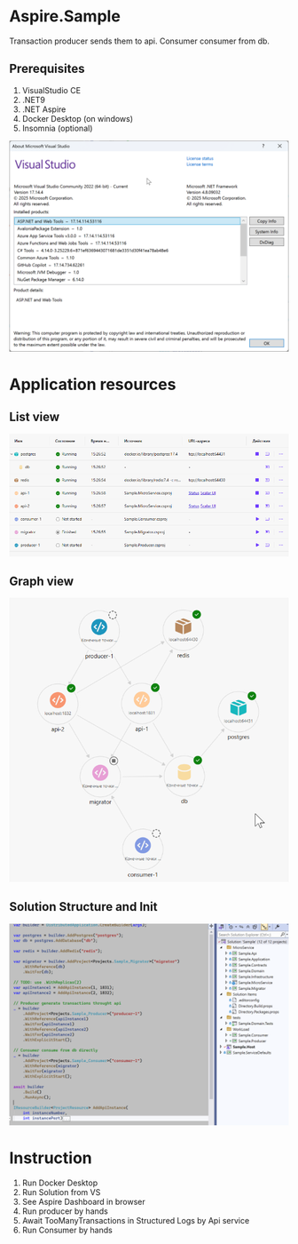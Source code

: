 # Aspire.Sample

Transaction producer sends them to api.
Consumer consumer from db.

## Prerequisites

1. VisualStudio CE
2. .NET9
3. .NET Aspire
4. Docker Desktop (on windows)
5. Insomnia (optional)

![](media/vs-version.png)

# Application resources 

## List view
![](media/aspire-resources.png)

## Graph view
![](media/aspire-graph.png)

## Solution Structure and Init 
![](media/vs-solution.png)

# Instruction

1. Run Docker Desktop
2. Run Solution from VS
3. See Aspire Dashboard in browser
4. Run producer by hands
5. Await TooManyTransactions in Structured Logs by Api service
6. Run Consumer by hands
